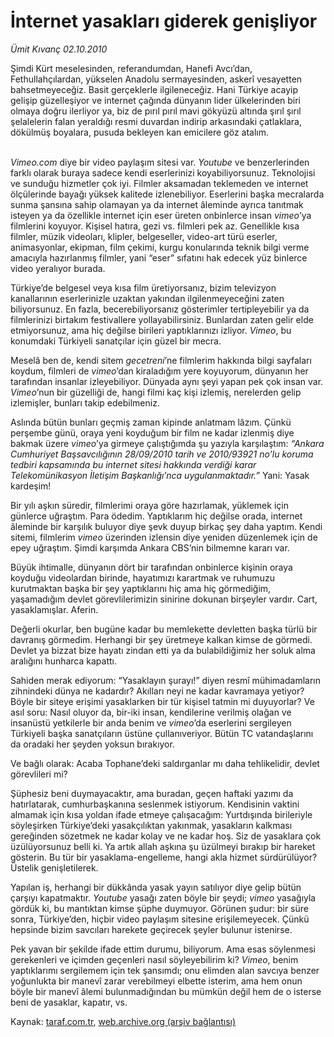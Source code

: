 # İnternet yasakları giderek genişliyor

*Ümit Kıvanç 02.10.2010*

<div class="yazi"><p>Şimdi Kürt meselesinden, referandumdan, Hanefi Avcı’dan, Fethullahçılardan, yükselen Anadolu sermayesinden, askerî vesayetten bahsetmeyeceğiz. Basit gerçeklerle ilgileneceğiz. Hani Türkiye acayip gelişip güzelleşiyor ve internet çağında dünyanın lider ülkelerinden biri olmaya doğru ilerliyor ya, biz de pırıl pırıl mavi gökyüzü altında şırıl şırıl şelalelerin falan yeraldığı resmi duvardan indirip arkasındaki çatlaklara, dökülmüş boyalara, pusuda bekleyen kan emicilere göz atalım.</p>
<p><i><br/>Vimeo.com</i> diye bir video paylaşım sitesi var. <i>Youtube</i> ve benzerlerinden farklı olarak buraya sadece kendi eserlerinizi koyabiliyorsunuz. Teknolojisi ve sunduğu hizmetler çok iyi. Filmler aksamadan teklemeden ve internet ölçülerinde bayağı yüksek kalitede izlenebiliyor. Eserlerini başka mecralarda sunma şansına sahip olamayan ya da internet âleminde ayrıca tanıtmak isteyen ya da özellikle internet için eser üreten onbinlerce insan <i>vimeo</i>’ya filmlerini koyuyor. Kişisel hatıra, gezi vs. filmleri pek az. Genellikle kısa filmler, müzik videoları, klipler, belgeseller, video-art türü eserler, animasyonlar, ekipman, film çekimi, kurgu konularında teknik bilgi verme amacıyla hazırlanmış filmler, yani “eser” sıfatını hak edecek yüz binlerce video yeralıyor burada.</p>
<p>Türkiye’de belgesel veya kısa film üretiyorsanız, bizim televizyon kanallarının eserlerinizle uzaktan yakından ilgilenmeyeceğini zaten biliyorsunuz. En fazla, becerebiliyorsanız gösterimler tertipleyebilir ya da filmlerinizi birtakım festivallere yollayabilirsiniz. Bunlardan zaten gelir elde etmiyorsunuz, ama hiç değilse birileri yaptıklarınızı izliyor. <i>Vimeo</i>, bu konumdaki Türkiyeli sanatçılar için güzel bir mecra.</p>
<p>Meselâ ben de, kendi sitem <i>gecetreni</i>’ne filmlerim hakkında bilgi sayfaları koydum, filmleri de <i>vimeo</i>’dan kiraladığım yere koyuyorum, dünyanın her tarafından insanlar izleyebiliyor. Dünyada aynı şeyi yapan pek çok insan var. <i>Vimeo</i>’nun bir güzelliği de, hangi filmi kaç kişi izlemiş, nerelerden gelip izlemişler, bunları takip edebilmeniz. </p>
<p>Aslında bütün bunları geçmiş zaman kipinde anlatmam lâzım. Çünkü perşembe günü, oraya yeni koyduğum bir film ne kadar izlenmiş diye bakmak üzere <i>vimeo</i>’ya girmeye çalıştığımda şu yazıyla karşılaştım: <i>“Ankara Cumhuriyet Başsavcılığının 28/09/2010 tarih ve 2010/93921 no’lu koruma tedbiri kapsamında bu internet sitesi hakkında verdiği karar Telekomünikasyon İletişim Başkanlığı’nca uygulanmaktadır.”</i> Yani: Yasak kardeşim!</p>
<p>Bir yılı aşkın süredir, filmlerimi oraya göre hazırlamak, yüklemek için günlerce uğraştım. Para ödedim. Yaptıklarım hiç değilse orada, internet âleminde bir karşılık buluyor diye şevk duyup birkaç şey daha yaptım. Kendi sitemi, filmlerim <i>vimeo</i> üzerinden izlensin diye yeniden düzenlemek için de epey uğraştım. Şimdi karşımda Ankara CBS’nin bilmemne kararı var.</p>
<p>Büyük ihtimalle, dünyanın dört bir tarafından onbinlerce kişinin oraya koyduğu videolardan birinde, hayatımızı karartmak ve ruhumuzu kurutmaktan başka bir şey yaptıklarını hiç ama hiç görmediğim, yaşamadığım devlet görevlilerimizin sinirine dokunan birşeyler vardır. Cart, yasaklamışlar. Aferin.</p>
<p>Değerli okurlar, ben bugüne kadar bu memlekette devletten başka türlü bir davranış görmedim. Herhangi bir şey üretmeye kalkan kimse de görmedi. Devlet ya bizzat bize hayatı zindan etti ya da bulabildiğimiz her soluk alma aralığını hunharca kapattı.</p>
<p>Sahiden merak ediyorum: “Yasaklayın şurayı!” diyen resmî mühimadamların zihnindeki dünya ne kadardır? Akılları neyi ne kadar kavramaya yetiyor? Böyle bir siteye erişimi yasaklarken bir tür kişisel tatmin mi duyuyorlar? Ve asıl soru: Nasıl oluyor da, bir-iki insan, kendilerine verilmiş olağan ve insanüstü yetkilerle bir anda benim ve <i>vimeo</i>’da eserlerini sergileyen Türkiyeli başka sanatçıların üstüne çullanıveriyor. Bütün TC vatandaşlarını da oradaki her şeyden yoksun bırakıyor.</p>
<p>Ve bağlı olarak: Acaba Tophane’deki saldırganlar mı daha tehlikelidir, devlet görevlileri mi?</p>
<p>Şüphesiz beni duymayacaktır, ama buradan, geçen haftaki yazımı da hatırlatarak, cumhurbaşkanına seslenmek istiyorum. Kendisinin vaktini almamak için kısa yoldan ifade etmeye çalışacağım: Yurtdışında birileriyle söyleşirken Türkiye’deki yasakçılıktan yakınmak, yasakların kalkması gereğinden sözetmek ne kadar kolay ve ne kadar hoş. Siz de yasaklara çok üzülüyorsunuz belli ki. Ya artık allah aşkına şu üzülmeyi bırakıp bir hareket gösterin. Bu tür bir yasaklama-engelleme, hangi akla hizmet sürdürülüyor? Üstelik genişletilerek.</p>
<p>Yapılan iş, herhangi bir dükkânda yasak yayın satılıyor diye gelip bütün çarşıyı kapatmaktır. <i>Youtube</i> yasağı zaten böyle bir şeydi; <i>vimeo</i> yasağıyla gördük ki, bu mantıktan kimse şüphe duymuyor. Görünen şudur: bir süre sonra, Türkiye’den, hiçbir video paylaşım sitesine erişilemeyecek. Çünkü hepsinde bizim savcıları harekete geçirecek şeyler bulunur istenirse.</p>
<p>Pek yavan bir şekilde ifade ettim durumu, biliyorum. Ama esas söylenmesi gerekenleri ve içimden geçenleri nasıl söyleyebilirim ki? <i>Vimeo</i>, benim yaptıklarımı sergilemem için tek şansımdı; onu elimden alan savcıya benzer yoğunlukta bir manevî zarar verebilmeyi elbette isterim, ama hem onun böyle bir manevî âlemi bulunmadığından bu mümkün değil hem de o isterse beni de yasaklar, kapatır, vs.</p></div>

Kaynak: [taraf.com.tr](http://www.taraf.com.tr:80/umit-kivanc/makale-internet-yasaklari-giderek-genisliyor.htm), [web.archive.org (arşiv bağlantısı)](http://web.archive.org/web/20101005034517/http://www.taraf.com.tr:80/umit-kivanc/makale-internet-yasaklari-giderek-genisliyor.htm)
